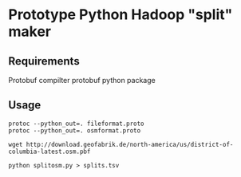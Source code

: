 # Prototype Python Hadoop "split" maker 

## Requirements 

Protobuf compilter 
protobuf python package 


## Usage 

    protoc --python_out=. fileformat.proto
    protoc --python_out=. osmformat.proto 

    wget http://download.geofabrik.de/north-america/us/district-of-columbia-latest.osm.pbf

    python splitosm.py > splits.tsv
    


